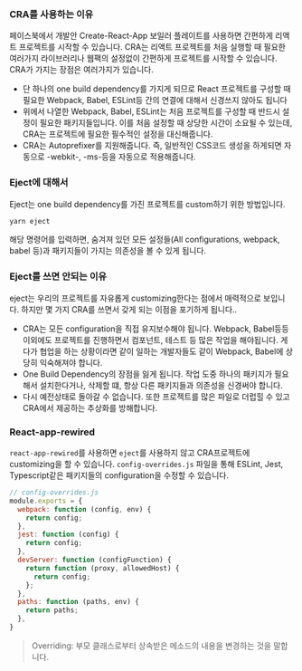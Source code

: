 ### CRA를 사용하는 이유

페이스북에서 개발안 Create-React-App 보일러 플레이트를 사용하면 간편하게 리액트 프로젝트를 시작할 수 있습니다. CRA는 리액트 프로젝트를 처음 실행할 때 필요한 여러가지 라이브러리나 웹팩의 설정없이 간편하게 프로젝트를 시작할 수 있습니다. CRA가 가지는 장점은 여러가지가 있습니다.

- 단 하나의 one build dependency를 가지게 되므로 React 프로젝트를 구성할 때 필요한 Webpack, Babel, ESLint등 간의 연결에 대해서 신경쓰지 않아도 됩니다
- 위에서 나열한 Webpack, Babel, ESLint는 처음 프로젝트를 구성할 때 반드시 설정이 필요한 패키지들입니다. 이를 처음 설정할 때 상당한 시간이 소요될 수 있는데, CRA는 프로젝트에 필요한 필수적인 설정을 대신해줍니다.
- CRA는 Autoprefixer를 지원해줍니다. 즉, 일반적인 CSS코드 생성을 하게되면 자동으로 -webkit-, -ms-등을 자동으로 적용해줍니다.

### Eject에 대해서

Eject는 one build dependency를 가진 프로젝트를 custom하기 위한 방법입니다. 

```jsx
yarn eject
```

해당 명령어를 입력하면, 숨겨져 있던 모든 설정들(All configurations, webpack, babel 등)과 패키지들이 가지는 의존성을 볼 수 있게 됩니다.

### Eject를 쓰면 안되는 이유

eject는 우리의 프로젝트를 자유롭게 customizing한다는 점에서 매력적으로 보입니다. 하지만 몇 가지 CRA를 쓰면서 갖게 되는 이점을 포기하게 됩니다..

- CRA는 모든 configuration을 직접 유지보수해야 됩니다. Webpack, Babel등등 이외에도 프로젝트를 진행하면서 컴포넌트, 테스트 등 많은 작업을 해야됩니다. 게다가 협업을 하는 상황이라면 같이 일하는 개발자들도 같이 Webpack, Babel에 상당히 익숙해져야 합니다.
- One Build Dependency의 장점을 잃게 됩니다. 작업 도중 하나의 패키지가 필요해서 설치한다거나, 삭제할 떄, 항상 다른 패키지들과 의존성을 신경써야 합니다.
- 다시 예전상태로 돌아갈 수 없습니다. 또한 프로젝트를 많은 파일로 더럽힐 수 있고 CRA에서 제공하는 추상화를 방해합니다.

### React-app-rewired

`react-app-rewired`를 사용하면 `eject`를 사용하지 않고 CRA프로젝트에 customizing을 할 수 있습니다. `config-overrides.js` 파일을 통해 ESLint, Jest, Typescript같은 패키지들의 configuration을 수정할 수 있습니다.

```jsx
// config-overrides.js
module.exports = {
  webpack: function (config, env) {
    return config;
  },
  jest: function (config) {
    return config;
  },
  devServer: function (configFunction) {
    return function (proxy, allowedHost) {
      return config;
    };
  },
  paths: function (paths, env) {
    return paths;
  },
}
```

> Overriding: 부모 클래스로부터 상속받은 메소드의 내용을 변경하는 것을 말합니다.
>
